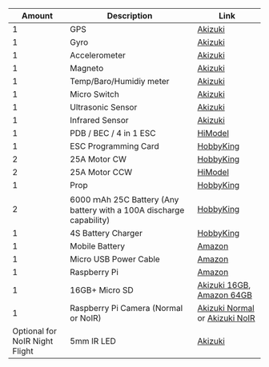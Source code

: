 
Amount | Description | Link |
----- | ----- | -----|
1 | GPS | [Akizuki](http://akizukidenshi.com/catalog/g/gK-09991/)
1 | Gyro | [Akizuki](http://akizukidenshi.com/catalog/g/gK-06779/)
1 | Accelerometer | [Akizuki](http://akizukidenshi.com/catalog/g/gK-06791/)
1 | Magneto | [Akizuki](http://akizukidenshi.com/catalog/g/gK-09871/)
1 | Temp/Baro/Humidiy meter | [Akizuki](http://akizukidenshi.com/catalog/g/gK-09421/)
1 | Micro Switch | [Akizuki](http://akizukidenshi.com/catalog/g/gP-09187/)
1 | Ultrasonic Sensor | [Akizuki](http://akizukidenshi.com/catalog/g/gM-12185/)
1 | Infrared Sensor | [Akizuki](http://akizukidenshi.com/catalog/g/gI-07547/)
1 | PDB / BEC / 4 in 1 ESC | [HiModel](http://www.himodel.com/electric/HOBBYWING_Skywalker_Quattro_25A_x_4_4-in-1_Speed_Control_for_Quadcopters.html)
1 | ESC Programming Card | [HobbyKing](https://hobbyking.com/en_us/hobbywing-multifunction-lcd-program-box.html)
2 | 25A Motor CW | [HobbyKing](https://hobbyking.com/en_us/xrotor-2205-2300kv-titanium-ccw-v1-1pcs.html)
2 | 25A Motor CCW | [HiModel](http://www.himodel.com/multi_rotors/Hobbywing_XRotor_2205_2300KV_Multicopter_Outrunner_Brushless_Motor_CCW.html)
1 | Prop | [HobbyKing](https://hobbyking.com/en_us/hobbyking-8482-propeller-7x4-5-black-cw-ccw-4pcs.html)
2 | 6000 ｍAh 25C Battery (Any battery with a 100A discharge capability) | [HobbyKing](https://hobbyking.com/en_us/turnigy-nano-tech-6000mah-4s-25-50c-lipo-pack.html)
1 | 4S Battery Charger | [HobbyKing](https://hobbyking.com/en_us/hobbykingr-dc-4s-balance-charger-cell-checker-30w-2s-4s.html)
1 | Mobile Battery | [Amazon](http://amzn.asia/83gyEGK)
1 | Micro USB Power Cable | [Amazon](http://amzn.asia/h1AvwfU)
1 | Raspberry Pi | [Amazon](http://amzn.asia/1p30hru)
1 | 16GB+ Micro SD | [Akizuki 16GB](http://akizukidenshi.com/catalog/g/gS-12175/), [Amazon 64GB](http://amzn.asia/82pA7Aj)
1 | Raspberry Pi Camera (Normal or NoIR) | [Akizuki Normal](http://akizukidenshi.com/catalog/g/gM-10476/) or [Akizuki NoIR](http://akizukidenshi.com/catalog/g/gM-10519/)
Optional for NoIR Night Flight | 5mm IR LED | [Akizuki](http://akizukidenshi.com/catalog/g/gI-03261/)
